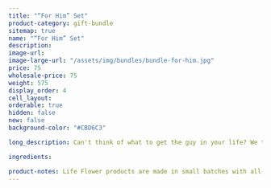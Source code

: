 ```yaml
---
title: "“For Him” Set"
product-category: gift-bundle
sitemap: true
name: "“For Him” Set"
description:
image-url:
image-large-url: "/assets/img/bundles/bundle-for-him.jpg"
price: 75
wholesale-price: 75
weight: 575
display_order: 4
cell_layout:
orderable: true
hidden: false
new: false
background-color: "#CBD6C3"

long_description: Can't think of what to get the guy in your life? We took the guess work out and formulated this package specifically based on what our male customers enjoy the most. Includes a Sativa bath bomb, Sat Nam Bath Crystals and the Extra Strength Med Stick. Originally priced at $90, discounted to $75!

ingredients:

product-notes: Life Flower products are made in small batches with all-natural and boutique ingredients. Most orders are processed within 3 days of being placed.
---
```

